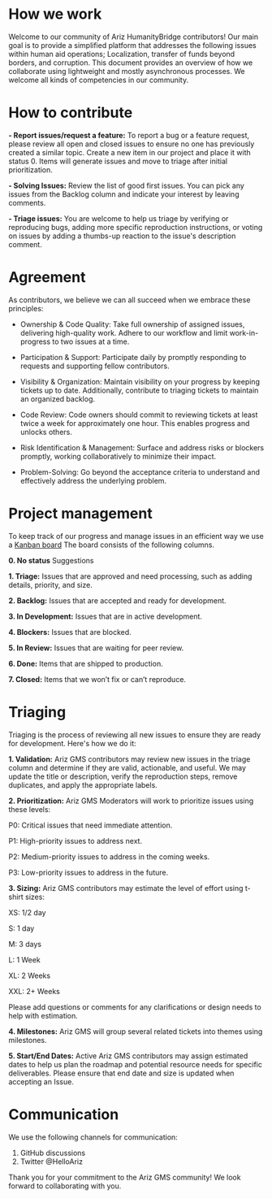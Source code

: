 # **How we work**

Welcome to our community of Ariz HumanityBridge contributors! Our main goal is to provide a simplified platform that addresses the following issues within human aid operations; Localization, transfer of funds beyond borders, and corruption.
This document provides an overview of how we collaborate using lightweight and mostly asynchronous processes.
We welcome all kinds of competencies in our community.

# **How to contribute**

**- Report issues/request a feature:** 
To report a bug or a feature request, please review all open and closed issues to ensure no one has previously created a similar topic. 
Create a new item in our project and place it with status 0. Items will generate issues and move to triage after initial prioritization.

**- Solving Issues:** 
Review the list of good first issues. You can pick any issues from the Backlog column and indicate your interest by leaving comments. 

**- Triage issues:** 
You are welcome to help us triage by verifying or reproducing bugs, adding more specific reproduction instructions, or voting on issues by adding a thumbs-up reaction to the issue's description comment.

# **Agreement**

As contributors, we believe we can all succeed when we embrace these principles:

* Ownership & Code Quality: Take full ownership of assigned issues, delivering high-quality work. Adhere to our workflow and limit work-in-progress to two issues at a time.

* Participation & Support: Participate daily by promptly responding to requests and supporting fellow contributors.

* Visibility & Organization: Maintain visibility on your progress by keeping tickets up to date. Additionally, contribute to triaging tickets to maintain an organized backlog.

* Code Review: Code owners should commit to reviewing tickets at least twice a week for approximately one hour. This enables progress and unlocks others.

* Risk Identification & Management: Surface and address risks or blockers promptly, working collaboratively to minimize their impact.

* Problem-Solving: Go beyond the acceptance criteria to understand and effectively address the underlying problem.

# **Project management**

To keep track of our progress and manage issues in an efficient way we use a [Kanban board](https://github.com/orgs/arizas/projects/7/views/1) The board consists of the following columns.

**0. No status** Suggestions

**1. Triage:** Issues that are approved and need processing, such as adding details, priority, and size.

**2. Backlog:** Issues that are accepted and ready for development.

**3. In Development:** Issues that are in active development.

**4. Blockers:** Issues that are blocked.

**5. In Review:** Issues that are waiting for peer review.

**6. Done:** Items that are shipped to production.

**7. Closed:** Items that we won’t fix or can’t reproduce.

# **Triaging**
Triaging is the process of reviewing all new issues to ensure they are ready for development. Here's how we do it:

**1. Validation:** Ariz GMS contributors may review new issues in the triage column and determine if they are valid, actionable, and useful. We may update the title or description, verify the reproduction steps, remove duplicates, and apply the appropriate labels.

**2. Prioritization:** Ariz GMS Moderators will work to prioritize issues using these levels:

P0: Critical issues that need immediate attention.

P1: High-priority issues to address next.

P2: Medium-priority issues to address in the coming weeks.

P3: Low-priority issues to address in the future.

**3. Sizing:** Ariz GMS contributors may estimate the level of effort using t-shirt sizes:

XS: 1/2 day

S: 1 day

M: 3 days

L: 1 Week

XL: 2 Weeks

XXL: 2+ Weeks

Please add questions or comments for any clarifications or design needs to help with estimation.

**4. Milestones:** Ariz GMS will group several related tickets into themes using milestones.

**5. Start/End Dates:** Active Ariz GMS contributors may assign estimated dates to help us plan the roadmap and potential resource needs for specific deliverables. Please ensure that end date and size is updated when accepting an Issue.

# **Communication**
We use the following channels for communication:
1. GitHub discussions
2. Twitter @HelloAriz



Thank you for your commitment to the Ariz GMS community! We look forward to collaborating with you.
